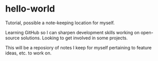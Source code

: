 # hello-world
Tutorial, possible a note-keeping location for myself.

Learning GitHub so I can sharpen development skills working on open-source solutions. Looking to get involved in some projects.

This will be a reposiory of notes I keep for myself pertaining to feature ideas, etc. to work on.
